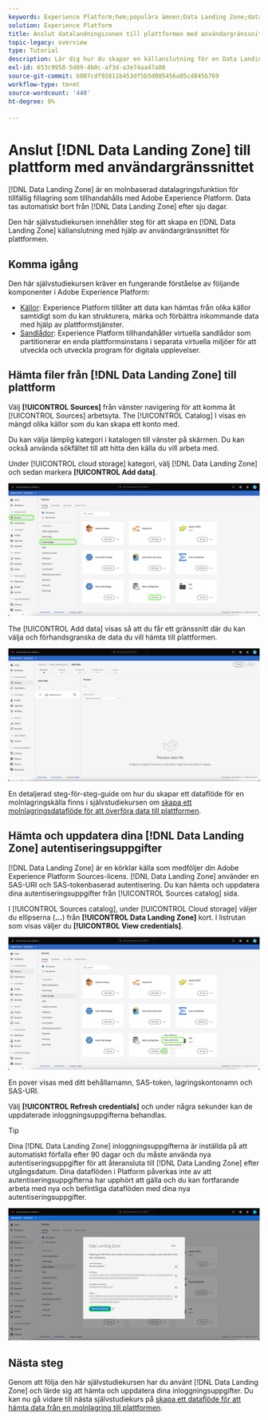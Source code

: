 ```yaml
---
keywords: Experience Platform;hem;populära ämnen;Data Landing Zone;datalandningszon
solution: Experience Platform
title: Anslut datalandningszonen till plattformen med användargränssnittet
topic-legacy: overview
type: Tutorial
description: Lär dig hur du skapar en källanslutning för en Data Landing Zone med hjälp av användargränssnittet för plattformen.
exl-id: 653c9958-5d89-4b0c-af3d-a3e74aa47a08
source-git-commit: b007cdf92811b453df5b5d005456a05cd845b769
workflow-type: tm+mt
source-wordcount: '440'
ht-degree: 0%

---
```


# Anslut [!DNL Data Landing Zone] till plattform med användargränssnittet

[!DNL Data Landing Zone] är en molnbaserad datalagringsfunktion för tillfällig fillagring som tillhandahålls med Adobe Experience Platform. Data tas automatiskt bort från [!DNL Data Landing Zone] efter sju dagar.

Den här självstudiekursen innehåller steg för att skapa en [!DNL Data Landing Zone] källanslutning med hjälp av användargränssnittet för plattformen.

## Komma igång

Den här självstudiekursen kräver en fungerande förståelse av följande komponenter i Adobe Experience Platform:

* [Källor](../../../../home.md): Experience Platform tillåter att data kan hämtas från olika källor samtidigt som du kan strukturera, märka och förbättra inkommande data med hjälp av plattformstjänster.
* [Sandlådor](../../../../../sandboxes/home.md): Experience Platform tillhandahåller virtuella sandlådor som partitionerar en enda plattformsinstans i separata virtuella miljöer för att utveckla och utveckla program för digitala upplevelser.

## Hämta filer från [!DNL Data Landing Zone] till plattform

Välj **[!UICONTROL Sources]** från vänster navigering för att komma åt [!UICONTROL Sources] arbetsyta. The [!UICONTROL Catalog] I visas en mängd olika källor som du kan skapa ett konto med.

Du kan välja lämplig kategori i katalogen till vänster på skärmen. Du kan också använda sökfältet till att hitta den källa du vill arbeta med.

Under [!UICONTROL cloud storage] kategori, välj [!DNL Data Landing Zone] och sedan markera **[!UICONTROL Add data]**.

![katalog](../../../../images/tutorials/create/dlz/catalog.png)

The [!UICONTROL Add data] visas så att du får ett gränssnitt där du kan välja och förhandsgranska de data du vill hämta till plattformen.

![tilläggsdata](../../../../images/tutorials/create/dlz/add-data.png)

En detaljerad steg-för-steg-guide om hur du skapar ett dataflöde för en molnlagringskälla finns i självstudiekursen om [skapa ett molnlagringsdataflöde för att överföra data till plattformen](../../dataflow/batch/cloud-storage.md).

## Hämta och uppdatera dina [!DNL Data Landing Zone] autentiseringsuppgifter

[!DNL Data Landing Zone] är en körklar källa som medföljer din Adobe Experience Platform Sources-licens. [!DNL Data Landing Zone] använder en SAS-URI och SAS-tokenbaserad autentisering. Du kan hämta och uppdatera dina autentiseringsuppgifter från [!UICONTROL Sources catalog] sida.

I [!UICONTROL Sources catalog], under [!UICONTROL Cloud storage] väljer du ellipserna (**...**) från **[!UICONTROL Data Landing Zone]** kort. I listrutan som visas väljer du **[!UICONTROL View credentials]**.

![alternativ](../../../../images/tutorials/create/dlz/options.png)

En pover visas med ditt behållarnamn, SAS-token, lagringskontonamn och SAS-URI.

Välj **[!UICONTROL Refresh credentials]** och under några sekunder kan de uppdaterade inloggningsuppgifterna behandlas.

>[!TIP]
>
>Dina [!DNL Data Landing Zone] inloggningsuppgifterna är inställda på att automatiskt förfalla efter 90 dagar och du måste använda nya autentiseringsuppgifter för att återansluta till [!DNL Data Landing Zone] efter utgångsdatum. Dina dataflöden i Platform påverkas inte av att autentiseringsuppgifterna har upphört att gälla och du kan fortfarande arbeta med nya och befintliga dataflöden med dina nya autentiseringsuppgifter.

![view-credentials](../../../../images/tutorials/create/dlz/credentials.png)

## Nästa steg

Genom att följa den här självstudiekursen har du använt [!DNL Data Landing Zone] och lärde sig att hämta och uppdatera dina inloggningsuppgifter. Du kan nu gå vidare till nästa självstudiekurs på [skapa ett dataflöde för att hämta data från en molnlagring till plattformen](../../dataflow/batch/cloud-storage.md).
